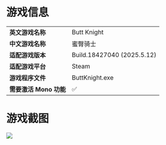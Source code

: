 # 游戏信息

|                        |                            |
| ---------------------- | -------------------------- |
| **英文游戏名称**       | Butt Knight                |
| **中文游戏名称**       | 蜜臀骑士                   |
| **适配游戏版本**       | Build.18427040 (2025.5.12) |
| **适配游戏平台**       | Steam                      |
| **游戏程序文件**       | ButtKnight.exe             |
| **需要激活 Mono 功能** | ✅                          |



# 游戏截图

![](https://shared.fastly.steamstatic.com/store_item_assets/steam/apps/2772820/header.jpg)
